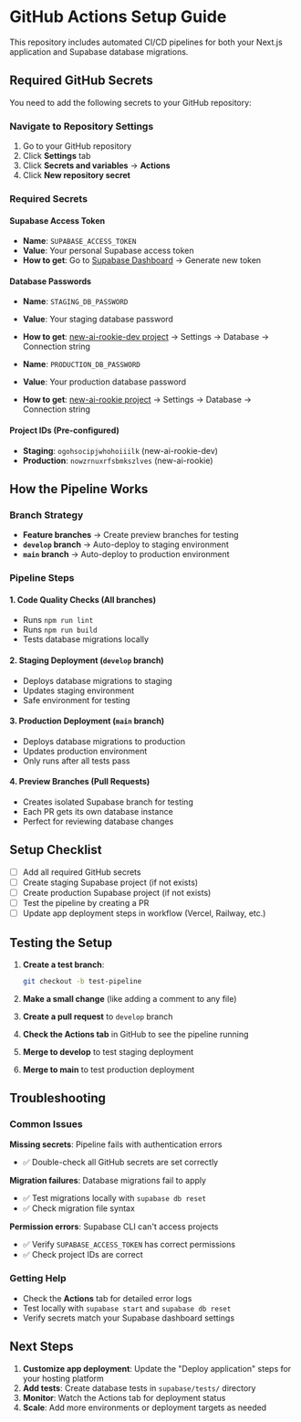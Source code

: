 # GitHub Actions Setup Guide

This repository includes automated CI/CD pipelines for both your Next.js application and Supabase database migrations.

## Required GitHub Secrets

You need to add the following secrets to your GitHub repository:

### Navigate to Repository Settings
1. Go to your GitHub repository
2. Click **Settings** tab
3. Click **Secrets and variables** → **Actions**
4. Click **New repository secret**

### Required Secrets

#### Supabase Access Token
- **Name**: `SUPABASE_ACCESS_TOKEN`
- **Value**: Your personal Supabase access token
- **How to get**: Go to [Supabase Dashboard](https://supabase.com/dashboard/account/tokens) → Generate new token

#### Database Passwords
- **Name**: `STAGING_DB_PASSWORD`  
- **Value**: Your staging database password
- **How to get**: [new-ai-rookie-dev project](https://supabase.com/dashboard/project/ogohsocipjwhohoiiilk) → Settings → Database → Connection string

- **Name**: `PRODUCTION_DB_PASSWORD`
- **Value**: Your production database password
- **How to get**: [new-ai-rookie project](https://supabase.com/dashboard/project/nowzrnuxrfsbmkszlves) → Settings → Database → Connection string

#### Project IDs (Pre-configured)
- **Staging**: `ogohsocipjwhohoiiilk` (new-ai-rookie-dev)
- **Production**: `nowzrnuxrfsbmkszlves` (new-ai-rookie)

## How the Pipeline Works

### Branch Strategy
- **Feature branches** → Create preview branches for testing
- **`develop` branch** → Auto-deploy to staging environment
- **`main` branch** → Auto-deploy to production environment

### Pipeline Steps

#### 1. Code Quality Checks (All branches)
- Runs `npm run lint`
- Runs `npm run build`
- Tests database migrations locally

#### 2. Staging Deployment (`develop` branch)
- Deploys database migrations to staging
- Updates staging environment
- Safe environment for testing

#### 3. Production Deployment (`main` branch)  
- Deploys database migrations to production
- Updates production environment
- Only runs after all tests pass

#### 4. Preview Branches (Pull Requests)
- Creates isolated Supabase branch for testing
- Each PR gets its own database instance
- Perfect for reviewing database changes

## Setup Checklist

- [ ] Add all required GitHub secrets
- [ ] Create staging Supabase project (if not exists)
- [ ] Create production Supabase project (if not exists)
- [ ] Test the pipeline by creating a PR
- [ ] Update app deployment steps in workflow (Vercel, Railway, etc.)

## Testing the Setup

1. **Create a test branch**:
   ```bash
   git checkout -b test-pipeline
   ```

2. **Make a small change** (like adding a comment to any file)

3. **Create a pull request** to `develop` branch

4. **Check the Actions tab** in GitHub to see the pipeline running

5. **Merge to develop** to test staging deployment

6. **Merge to main** to test production deployment

## Troubleshooting

### Common Issues

**Missing secrets**: Pipeline fails with authentication errors
- ✅ Double-check all GitHub secrets are set correctly

**Migration failures**: Database migrations fail to apply
- ✅ Test migrations locally with `supabase db reset`
- ✅ Check migration file syntax

**Permission errors**: Supabase CLI can't access projects
- ✅ Verify `SUPABASE_ACCESS_TOKEN` has correct permissions
- ✅ Check project IDs are correct

### Getting Help

- Check the **Actions** tab for detailed error logs
- Test locally with `supabase start` and `supabase db reset`
- Verify secrets match your Supabase dashboard settings

## Next Steps

1. **Customize app deployment**: Update the "Deploy application" steps for your hosting platform
2. **Add tests**: Create database tests in `supabase/tests/` directory  
3. **Monitor**: Watch the Actions tab for deployment status
4. **Scale**: Add more environments or deployment targets as needed